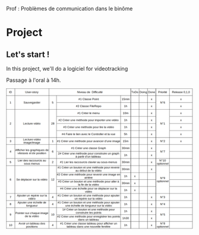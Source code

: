 Prof : Problèmes de communication dans le binôme

# Project

## Let's start !

In this project, we'll do a logiciel for videotracking

Passage à l'oral à 14h.

![image-2.png](./image-2.png)

